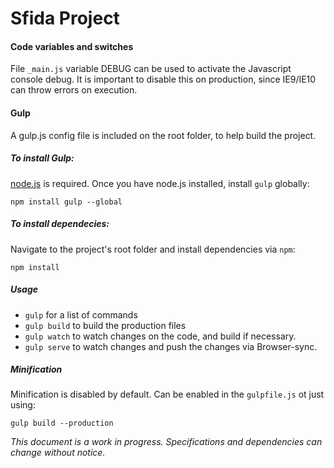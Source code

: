 Sfida Project
==================

#### Code variables and switches

File `_main.js` variable DEBUG can be used to activate the Javascript console debug. It is important to disable this on production, since IE9/IE10 can throw errors on execution.

#### Gulp
A gulp.js config file is included on the root folder, to help build the project.

##### To install Gulp:
[node.js](http://nodejs.org/) is required. Once you have node.js installed, install `gulp` globally:
```
npm install gulp --global
```

##### To install dependecies:
Navigate to the project's root folder and install dependencies via `npm`:
```
npm install
```

##### Usage
* `gulp` for a list of commands
* `gulp build` to build the production files
* `gulp watch` to watch changes on the code, and build if necessary.
* `gulp serve` to watch changes and push the changes via Browser-sync.

##### Minification
Minification is disabled by default. Can be enabled in the `gulpfile.js` ot just using: 
```
gulp build --production
```

*This document is a work in progress. Specifications and dependencies can change without notice.*
